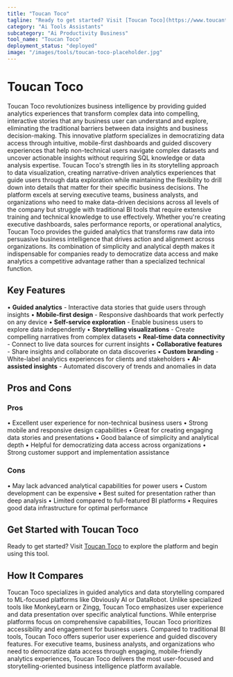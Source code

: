 ```yaml
---
title: "Toucan Toco"
tagline: "Ready to get started? Visit [Toucan Toco](https://www.toucantoco.com) to explore the platform and begin using this tool...."
category: "Ai Tools Assistants"
subcategory: "Ai Productivity Business"
tool_name: "Toucan Toco"
deployment_status: "deployed"
image: "/images/tools/toucan-toco-placeholder.jpg"
---
```


# Toucan Toco

Toucan Toco revolutionizes business intelligence by providing guided analytics experiences that transform complex data into compelling, interactive stories that any business user can understand and explore, eliminating the traditional barriers between data insights and business decision-making. This innovative platform specializes in democratizing data access through intuitive, mobile-first dashboards and guided discovery experiences that help non-technical users navigate complex datasets and uncover actionable insights without requiring SQL knowledge or data analysis expertise. Toucan Toco's strength lies in its storytelling approach to data visualization, creating narrative-driven analytics experiences that guide users through data exploration while maintaining the flexibility to drill down into details that matter for their specific business decisions. The platform excels at serving executive teams, business analysts, and organizations who need to make data-driven decisions across all levels of the company but struggle with traditional BI tools that require extensive training and technical knowledge to use effectively. Whether you're creating executive dashboards, sales performance reports, or operational analytics, Toucan Toco provides the guided analytics that transforms raw data into persuasive business intelligence that drives action and alignment across organizations. Its combination of simplicity and analytical depth makes it indispensable for companies ready to democratize data access and make analytics a competitive advantage rather than a specialized technical function.

## Key Features

• **Guided analytics** - Interactive data stories that guide users through insights
• **Mobile-first design** - Responsive dashboards that work perfectly on any device
• **Self-service exploration** - Enable business users to explore data independently
• **Storytelling visualizations** - Create compelling narratives from complex datasets
• **Real-time data connectivity** - Connect to live data sources for current insights
• **Collaborative features** - Share insights and collaborate on data discoveries
• **Custom branding** - White-label analytics experiences for clients and stakeholders
• **AI-assisted insights** - Automated discovery of trends and anomalies in data

## Pros and Cons

### Pros
• Excellent user experience for non-technical business users
• Strong mobile and responsive design capabilities
• Great for creating engaging data stories and presentations
• Good balance of simplicity and analytical depth
• Helpful for democratizing data access across organizations
• Strong customer support and implementation assistance

### Cons
• May lack advanced analytical capabilities for power users
• Custom development can be expensive
• Best suited for presentation rather than deep analysis
• Limited compared to full-featured BI platforms
• Requires good data infrastructure for optimal performance

## Get Started with Toucan Toco

Ready to get started? Visit [Toucan Toco](https://www.toucantoco.com) to explore the platform and begin using this tool.

## How It Compares

Toucan Toco specializes in guided analytics and data storytelling compared to ML-focused platforms like Obviously AI or DataRobot. Unlike specialized tools like MonkeyLearn or Zingg, Toucan Toco emphasizes user experience and data presentation over specific analytical functions. While enterprise platforms focus on comprehensive capabilities, Toucan Toco prioritizes accessibility and engagement for business users. Compared to traditional BI tools, Toucan Toco offers superior user experience and guided discovery features. For executive teams, business analysts, and organizations who need to democratize data access through engaging, mobile-friendly analytics experiences, Toucan Toco delivers the most user-focused and storytelling-oriented business intelligence platform available.